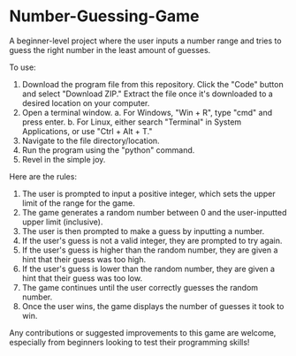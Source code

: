 # Number-Guessing-Game
A beginner-level project where the user inputs a number range and tries to guess the right number in the least amount of guesses. 

To use: 
  1. Download the program file from this repository. Click the "Code" button and select "Download ZIP." Extract the file once it's downloaded to a desired location on your computer. 
  2. Open a terminal window.
     a. For Windows, "Win + R", type "cmd" and press enter.
     b. For Linux, either search "Terminal" in System Applications, or use "Ctrl + Alt + T."
  3. Navigate to the file directory/location.
  4. Run the program using the "python" command.
  5. Revel in the simple joy.

Here are the rules: 
1. The user is prompted to input a positive integer, which sets the upper limit of the range for the game.
2. The game generates a random number between 0 and the user-inputted upper limit (inclusive).
3. The user is then prompted to make a guess by inputting a number.
4. If the user's guess is not a valid integer, they are prompted to try again.
5. If the user's guess is higher than the random number, they are given a hint that their guess was too high.
6. If the user's guess is lower than the random number, they are given a hint that their guess was too low.
7. The game continues until the user correctly guesses the random number.
8. Once the user wins, the game displays the number of guesses it took to win.

Any contributions or suggested improvements to this game are welcome, especially from beginners looking to test their programming skills!
